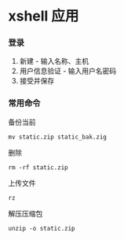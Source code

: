 # xshell 应用

### 登录

1. 新建 - 输入名称、主机
2. 用户信息验证 - 输入用户名密码
3. 接受并保存

### 常用命令

备份当前

```shell
mv static.zip static_bak.zig
```

删除

```
rm -rf static.zip
```

上传文件

```
rz
```

解压压缩包

```
unzip -o static.zip
```

